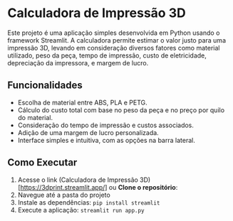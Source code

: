 # Calculadora de Impressão 3D

Este projeto é uma aplicação simples desenvolvida em Python usando o framework Streamlit. A calculadora permite estimar o valor justo para uma impressão 3D, levando em consideração diversos fatores como material utilizado, peso da peça, tempo de impressão, custo de eletricidade, depreciação da impressora, e margem de lucro.

## Funcionalidades
- Escolha de material entre ABS, PLA e PETG.
- Cálculo do custo total com base no peso da peça e no preço por quilo do material.
- Consideração do tempo de impressão e custos associados.
- Adição de uma margem de lucro personalizada.
- Interface simples e intuitiva, com as opções na barra lateral.

## Como Executar
1. Acesse o link (Calculadora de Impressão 3D)[https://3dprint.streamlit.app/] ou **Clone o repositório**:
3. Navegue até a pasta do projeto
4. Instale as dependências:
```pip install streamlit```
5. Execute a aplicação:
```streamlit run app.py```
